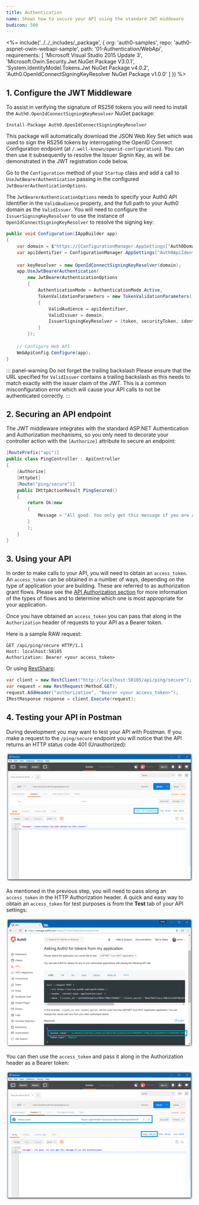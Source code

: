 ```yaml
---
title: Authentication
name: Shows how to secure your API using the standard JWT middeware
budicon: 500
---
```


<%= include('../../_includes/_package', {
  org: 'auth0-samples',
  repo: 'auth0-aspnet-owin-webapi-sample',
  path: '01-Authentication/WebApi',
  requirements: [
    'Microsoft Visual Studio 2015 Update 3',
    'Microsoft.Owin.Security.Jwt NuGet Package V3.0.1',
    'System.IdentityModel.Tokens.Jwt NuGet Package v4.0.2',
    'Auth0.OpenIdConnectSigningKeyResolver NuGet Package v1.0.0'
  ]
}) %>

## 1. Configure the JWT Middleware

To assist in verifying the signature of RS256 tokens you will need to install the `Auth0.OpenIdConnectSigningKeyResolver` NuGet package:

```text
Install-Package Auth0.OpenIdConnectSigningKeyResolver
```

This package will automatically download the JSON Web Key Set which was used to sign the RS256 tokens by interrogating the OpenID Connect Configuration endpoint (at `/.well-known/openid-configuration`). You can then use it subsequently to resolve the Issuer Signin Key, as will be demonstrated in the JWT registration code below.

Go to the `Configuration` method of your `Startup` class and add a call to `UseJwtBearerAuthentication` passing in the configured `JwtBearerAuthenticationOptions`.

The `JwtBearerAuthenticationOptions` needs to specify your Auth0 API Identifier in the `ValidAudience` property, and the full path to your Auth0 domain as the `ValidIssuer`. You will need to configure the `IssuerSigningKeyResolver` to use the instance of `OpenIdConnectSigningKeyResolver` to resolve the signing key: 

```csharp
public void Configuration(IAppBuilder app)
{
    var domain = $"https://{ConfigurationManager.AppSettings["Auth0Domain"]}/";
    var apiIdentifier = ConfigurationManager.AppSettings["Auth0ApiIdentifier"];

    var keyResolver = new OpenIdConnectSigningKeyResolver(domain);
    app.UseJwtBearerAuthentication(
        new JwtBearerAuthenticationOptions
        {
            AuthenticationMode = AuthenticationMode.Active,
            TokenValidationParameters = new TokenValidationParameters()
            {
                ValidAudience = apiIdentifier,
                ValidIssuer = domain,
                IssuerSigningKeyResolver = (token, securityToken, identifier, parameters) => keyResolver.GetSigningKey(identifier)
            }
        });

    // Configure Web API
    WebApiConfig.Configure(app);
}
```

::: panel-warning Do not forget the trailing backslash
Please ensure that the URL specified for `ValidIssuer` contains a trailing backslash as this needs to match exactly with the issuer claim of the JWT. This is a common misconfiguration error which will cause your API calls to not be authenticated correctly.
:::

## 2. Securing an API endpoint

The JWT middleware integrates with the standard ASP.NET Authentication and Authorization mechanisms, so you only need to decorate your controller action with the `[Authorize]` attribute to secure an endpoint:

```csharp
[RoutePrefix("api")]
public class PingController : ApiController
{
    [Authorize]
    [HttpGet]
    [Route("ping/secure")]
    public IHttpActionResult PingSecured()
    {
        return Ok(new
        {
            Message = "All good. You only get this message if you are authenticated."
        }
        );
    }
}
```

## 3. Using your API

In order to make calls to your API, you will need to obtain an `access_token`. An `access_token` can be obtained in a number of ways, depending on the type of application your are building. These are referred to as authorization grant flows. Please see the [API Authorization section](/api-auth) for more information of the types of flows and to determine which one is most appropriate for your application.

Once you have obtained an `access_token` you can pass that along in the `Authorization` header of requests to your API as a Bearer token.

Here is a sample RAW request:

```text
GET /api/ping/secure HTTP/1.1
Host: localhost:58105
Authorization: Bearer <your access_token>
```

Or using [RestSharp](http://restsharp.org/):

```csharp
var client = new RestClient("http://localhost:58105/api/ping/secure");
var request = new RestRequest(Method.GET);
request.AddHeader("authorization", "Bearer <your access_token>");
IRestResponse response = client.Execute(request);
```

## 4. Testing your API in Postman

During development you may want to test your API with Postman. If you make a request to the `/ping/secure` endpoint you will notice that the API returns an HTTP status code 401 (Unauthorized):

![Unauthorized request in Postman](/media/articles/server-apis/webapi-owin/postman-not-authorized.png)

As mentioned in the previous step, you will need to pass along an `access_token` in the HTTP Authorization header. A quick and easy way to obtain an `access_token` for test purposes is from the __Test__ tab of your API settings: 

![Obtain a JWT](/media/articles/server-apis/webapi-owin/request-access-token.png)

You can then use the `access_token` and pass it along in the Authorization header as a Bearer token:

![Authorized request in Postman](/media/articles/server-apis/webapi-owin/postman-authorized.png)
